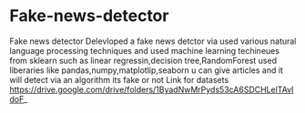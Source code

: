 # Fake-news-detector
Fake news detector
Delevloped a fake news detctor via used various natural language processing techniques and used machine learning techineues from sklearn such as linear regressin,decision tree,RandomForest
used liberaries like pandas,numpy,matplotlip,seaborn
u can give articles and it will detect via an algorithm its fake or not
Link for datasets https://drive.google.com/drive/folders/1ByadNwMrPyds53cA6SDCHLelTAvIdoF_
